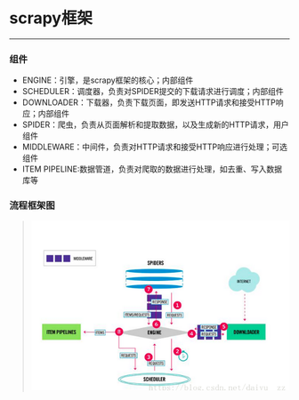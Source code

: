 # scrapy框架
___
### 组件
* ENGINE：引擎，是scrapy框架的核心；内部组件
* SCHEDULER：调度器，负责对SPIDER提交的下载请求进行调度；内部组件
* DOWNLOADER：下载器，负责下载页面，即发送HTTP请求和接受HTTP响应；内部组件
* SPIDER：爬虫，负责从页面解析和提取数据，以及生成新的HTTP请求，用户组件
* MIDDLEWARE：中间件，负责对HTTP请求和接受HTTP响应进行处理；可选组件
* ITEM PIPELINE:数据管道，负责对爬取的数据进行处理，如去重、写入数据库等

### 流程框架图
  
   >![](https://github.com/vicjiafeng/python_application/blob/master/library/images/01.png)


